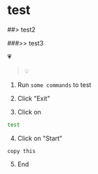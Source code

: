 # test

##> test2

###>> test3

:heartpulse:

> :bulb:

1. Run `some commands` to test

2. Click "Exit"

3. Click on
```bash
test
```
4. Click on "Start"
```text
copy this
```
5. End 
